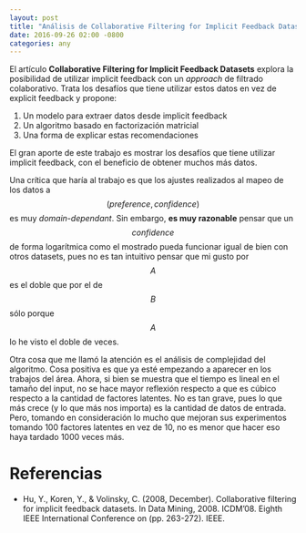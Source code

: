 ```yaml
---
layout: post
title: "Análisis de Collaborative Filtering for Implicit Feedback Datasets"
date: 2016-09-26 02:00 -0800
categories: any
---
```


El artículo **Collaborative Filtering for Implicit Feedback Datasets** explora la posibilidad de utilizar implicit feedback con un *approach* de filtrado colaborativo. Trata los desafíos que tiene utilizar estos datos en vez de explicit feedback y propone:

1. Un modelo para extraer datos desde implicit feedback
2. Un algoritmo basado en factorización matricial
3. Una forma de explicar estas recomendaciones

El gran aporte de este trabajo es mostrar los desafíos que tiene utilizar implicit feedback, con el beneficio de obtener muchos más datos.

Una crítica que haría al trabajo es que los ajustes realizados al mapeo de los datos a $$(preference, confidence)$$ es muy *domain-dependant*. Sin embargo, **es muy razonable** pensar que un $$confidence$$ de forma logarítmica como el mostrado pueda funcionar igual de bien con otros datasets, pues no es tan intuitivo pensar que mi gusto por $$A$$ es el doble que por el de $$B$$ sólo porque $$A$$ lo he visto el doble de veces.

Otra cosa que me llamó la atención es el análisis de complejidad del algoritmo. Cosa positiva es que ya esté empezando a aparecer en los trabajos del área. Ahora, si bien se muestra que el tiempo es lineal en el tamaño del input, no se hace mayor reflexión respecto a que es cúbico respecto a la cantidad de factores latentes. No es tan grave, pues lo que más crece (y lo que más nos importa) es la cantidad de datos de entrada. Pero, tomando en consideración lo mucho que mejoran sus experimentos tomando 100 factores latentes en vez de 10, no es menor que hacer eso haya tardado 1000 veces más.


# Referencias

- Hu, Y., Koren, Y., & Volinsky, C. (2008, December). Collaborative filtering for implicit feedback datasets. In Data Mining, 2008. ICDM’08. Eighth IEEE International Conference on (pp. 263-272). IEEE.

